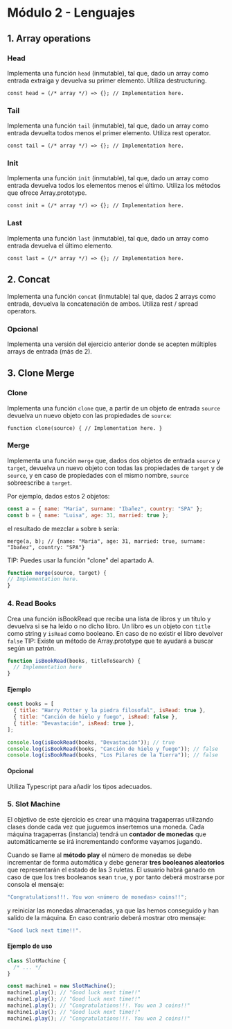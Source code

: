 # Módulo 2 - Lenguajes

## 1. Array operations

### Head

Implementa una función `head` (inmutable), tal que, dado un array como entrada extraiga y devuelva su primer elemento. Utiliza destructuring.

`const head = (/* array */) => {}; // Implementation here.`

### Tail

Implementa una función `tail` (inmutable), tal que, dado un array como entrada devuelta todos menos el primer elemento. Utiliza rest operator.

`const tail = (/* array */) => {}; // Implementation here.`

### Init

Implementa una función `init` (inmutable), tal que, dado un array como entrada devuelva todos los elementos menos el último. Utiliza los métodos que ofrece Array.prototype.

`const init = (/* array */) => {}; // Implementation here.`

### Last

Implementa una función `last` (inmutable), tal que, dado un array como entrada devuelva el último elemento.

`const last = (/* array */) => {}; // Implementation here.`

## 2. Concat

Implementa una función `concat` (inmutable) tal que, dados 2 arrays como entrada, devuelva la concatenación de ambos. Utiliza rest / spread operators.

### Opcional

Implementa una versión del ejercicio anterior donde se acepten múltiples arrays de entrada (más de 2).

## 3. Clone Merge

### Clone

Implementa una función `clone` que, a partir de un objeto de entrada `source` devuelva un nuevo objeto con las propiedades de `source`:

`function clone(source) { // Implementation here. }`

### Merge

Implementa una función `merge` que, dados dos objetos de entrada `source` y `target`, devuelva un nuevo objeto con todas las propiedades de `target` y de `source`, y en caso de propiedades con el mismo nombre, `source` sobreescribe a `target`.

Por ejemplo, dados estos 2 objetos:

```js
const a = { name: "Maria", surname: "Ibañez", country: "SPA" };
const b = { name: "Luisa", age: 31, married: true };
```

el resultado de mezclar `a` sobre `b` sería:

`merge(a, b); // {name: "Maria", age: 31, married: true, surname: "Ibañez", country: "SPA"}`

TIP: Puedes usar la función "clone" del apartado A.

```js
function merge(source, target) {
// Implementation here.
}
```

### 4. Read Books

Crea una función isBookRead que reciba una lista de libros y un título y devuelva si se ha leído o no dicho libro.
Un libro es un objeto con `title` como string y `isRead` como booleano. En caso de no existir el libro devolver `false`
TIP: Existe un método de Array.prototype que te ayudará a buscar según un patrón.

```js
function isBookRead(books, titleToSearch) {
  // Implementation here
}
```

#### Ejemplo

```js
const books = [
  { title: "Harry Potter y la piedra filosofal", isRead: true },
  { title: "Canción de hielo y fuego", isRead: false },
  { title: "Devastación", isRead: true },
];

console.log(isBookRead(books, "Devastación")); // true
console.log(isBookRead(books, "Canción de hielo y fuego")); // false
console.log(isBookRead(books, "Los Pilares de la Tierra")); // false
```

#### Opcional

Utiliza Typescript para añadir los tipos adecuados.

### 5. Slot Machine

El objetivo de este ejercicio es crear una máquina tragaperras utilizando clases donde cada vez que juguemos insertemos una moneda. Cada máquina tragaperras (instancia) tendrá un **contador de monedas** que automáticamente se irá incrementando conforme vayamos jugando.

Cuando se llame al **método play** el número de monedas se debe incrementar de forma automática y debe generar **tres booleanos aleatorios** que representarán el estado de las 3 ruletas. El usuario habrá ganado en caso de que los tres booleanos sean `true`, y por tanto deberá mostrarse por consola el mensaje:

```js
"Congratulations!!!. You won <número de monedas> coins!!";
```

y reiniciar las monedas almacenadas, ya que las hemos conseguido y han salido de la máquina.
En caso contrario deberá mostrar otro mensaje:

```js
"Good luck next time!!".
```

#### Ejemplo de uso

```js
class SlotMachine {
  /* ... */
}

const machine1 = new SlotMachine();
machine1.play(); // "Good luck next time!!"
machine1.play(); // "Good luck next time!!"
machine1.play(); // "Congratulations!!!. You won 3 coins!!"
machine1.play(); // "Good luck next time!!"
machine1.play(); // "Congratulations!!!. You won 2 coins!!"
```